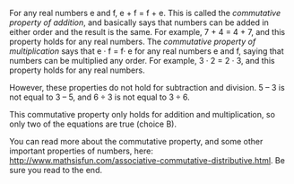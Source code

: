 For any real numbers e and f, e + f = f + e. This is
called the *commutative property of addition*, and basically says that
numbers can be added in either order and the result is the same. For
example, 7 + 4 = 4 + 7, and this property holds for any real numbers.
The *commutative property of multiplication* says that e · f = f· e for
any real numbers e and f, saying that numbers can be multiplied any
order. For example, 3 · 2 = 2 · 3, and this property holds for any real
numbers.

However, these properties do not hold for subtraction and division. 5 –
3 is not equal to 3 – 5, and $6 \div 3$ is not equal to $3 \div 6$.

This commutative property only holds for addition and multiplication, so
only two of the equations are true (choice B).

You can read more about the commutative property, and some other
important properties of numbers, here:
<http://www.mathsisfun.com/associative-commutative-distributive.html>.
Be sure you read to the end.
